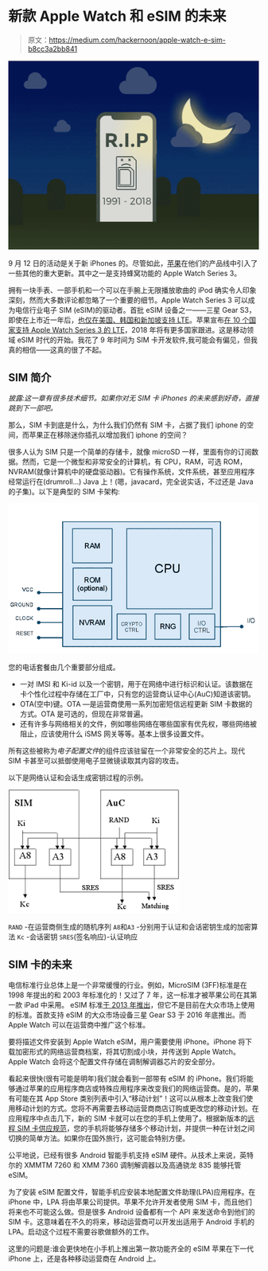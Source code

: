 # 新款 Apple Watch 和 eSIM 的未来

> 原文：<https://medium.com/hackernoon/apple-watch-e-sim-b8cc3a2bb841>

![](img/eac3e81aaeb032e2510f44c849d5d9e2.png)

9 月 12 日的活动是关于新 iPhones 的。尽管如此，[苹果](https://hackernoon.com/tagged/apple)在他们的产品线中引入了一些其他的重大更新。其中之一是支持蜂窝功能的 Apple Watch Series 3。

拥有一块手表、一部手机和一个可以在手腕上无限播放歌曲的 iPod 确实令人印象深刻，然而大多数评论都忽略了一个重要的细节。Apple Watch Series 3 可以成为电信行业电子 SIM (eSIM)的驱动者。首批 eSIM 设备之一——三星 Gear S3，即使在上市近一年后，[也仅在美国、韩国和新加坡支持 LTE](https://en.wikipedia.org/wiki/Samsung_Gear_S3)。苹果宣布[在 10 个国家支持 Apple Watch Series 3 的 LTE](https://www.apple.com/watch/cellular/)，2018 年将有更多国家跟进。这是移动领域 eSIM 时代的开始。我花了 9 年时间为 SIM 卡开发软件,我可能会有偏见，但我真的相信——这真的很了不起。

## SIM 简介

*披露:这一章有很多技术细节。如果你对无 SIM 卡 iPhones 的未来感到好奇，直接跳到下一部吧。*

那么，SIM 卡到底是什么，为什么我们仍然有 SIM 卡，占据了我们 iphone 的空间，而苹果正在移除迷你插孔以增加我们 iphone 的空间？

很多人认为 SIM 只是一个简单的存储卡，就像 microSD 一样，里面有你的订阅数据。然而，它是一个微型和非常安全的计算机，有 CPU，RAM，可选 ROM，NVRAM(就像计算机中的硬盘驱动器)。它有操作系统，文件系统，甚至应用程序经常运行在(drumroll…) Java 上！(嗯，javacard，完全说实话，不过还是 Java 的子集)。以下是典型的 SIM 卡架构:

![](img/c3070354c14f8a54ae5cf1a3582c0a30.png)

您的电话套餐由几个重要部分组成。

*   一对 IMSI 和 Ki-id 以及一个密钥，用于在网络中进行标识和认证。该数据在卡个性化过程中存储在工厂中，只有您的运营商认证中心(AuC)知道该密钥。
*   OTA(空中)键。OTA —是运营商使用一系列加密短信远程更新 SIM 卡数据的方式。OTA 是可选的，但现在非常普遍。
*   还有许多与网络相关的文件，例如哪些网络在哪些国家有优先权，哪些网络被阻止，应该使用什么 iSMS 网关等等。基本上很多设置文件。

所有这些被称为*电子配置文件*的组件应该驻留在一个非常安全的芯片上。现代 SIM 卡甚至可以抵御使用电子显微镜读取其内容的攻击。

以下是网络认证和会话生成密钥过程的示例。

![](img/7692fa3770f9bef0b04d1211f6b294e4.png)

`RAND` -在运营商侧生成的随机序列
`A8`和`A3` -分别用于认证和会话密钥生成的加密算法
`Kc` -会话密钥
`SRES`(签名响应)-认证响应

## SIM 卡的未来

电信标准行业总体上是一个非常缓慢的行业。例如，MicroSIM (3FF)标准是在 1998 年提出的和 2003 年标准化的！又过了 7 年，这一标准才被苹果公司在其第一款 iPad 中采用。
eSIM 标准[于 2013 年推出](https://www.gsma.com/iot/wp-content/uploads/2014/01/1.-GSMA-Embedded-SIM-Remote-Provisioning-Architecture-Version-1.1.pdf)，但它不是目前在大众市场上使用的标准。首款支持 eSIM 的大众市场设备三星 Gear S3 于 2016 年底推出。而 Apple Watch 可以在运营商中推广这个标准。

要将描述文件安装到 Apple Watch eSIM，用户需要使用 iPhone。iPhone 将下载加密形式的网络运营商档案，将其切割成小块，并传送到 Apple Watch。Apple Watch 会将这个配置文件存储在调制解调器芯片的安全部分。

看起来很快(很有可能是明年)我们就会看到一部带有 eSIM 的 iPhone。我们将能够通过苹果的应用程序商店或特殊应用程序来改变我们的网络运营商。是的，苹果有可能在其 App Store 类别列表中引入“移动计划”！这可以从根本上改变我们使用移动计划的方式。您将不再需要去移动运营商商店订购或更改您的移动计划。在应用程序中点击几下，新的 SIM 卡就可以在您的手机上使用了。根据新版本的[远程 SIM 卡供应规范](https://www.gsma.com/rsp/wp-content/uploads/docs_new/SGP.22_v1.1-Technical_Specification.pdf)，您的手机将能够存储多个移动计划，并提供一种在计划之间切换的简单方法。如果你在国外旅行，这可能会特别方便。

公平地说，已经有很多 Android 智能手机支持 eSIM 硬件。从技术上来说，英特尔的 XMMTM 7260 和 XMM 7360 调制解调器以及高通骁龙 835 能够托管 eSIM。

为了安装 eSIM 配置文件，智能手机应安装本地配置文件助理(LPA)应用程序。在 iPhone 中，LPA 将由苹果公司提供。苹果不允许开发者使用 SIM 卡，而且他们将来也不可能这么做。但是很多 Android 设备都有一个 API 来发送命令到他们的 SIM 卡。这意味着在不久的将来，移动运营商可以开发出适用于 Android 手机的 LPA。启动这个过程不需要谷歌做额外的工作。

这里的问题是:谁会更快地在小手机上推出第一款功能齐全的 eSIM 苹果在下一代 iPhone 上，还是各种移动运营商在 Android 上。